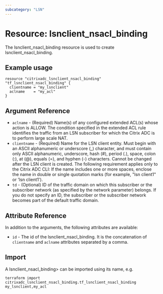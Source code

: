 ```yaml
---
subcategory: "LSN"
---
```


# Resource: lsnclient_nsacl_binding

The lsnclient_nsacl_binding resource is used to create lsnclient_nsacl_binding.


## Example usage

```hcl
resource "citrixadc_lsnclient_nsacl_binding" "tf_lsnclient_nsacl_binding" {
  clientname = "my_lsnclient"
  aclname    = "my_acl"
}

```


## Argument Reference

* `aclname` - (Required) Name(s) of any configured extended ACL(s) whose action is ALLOW. The condition specified in the extended ACL rule identifies the traffic from an LSN subscriber for which the Citrix ADC is to perform large scale NAT.
* `clientname` - (Required) Name for the LSN client entity. Must begin with an ASCII alphanumeric or underscore (_) character, and must contain only ASCII alphanumeric, underscore, hash (#), period (.), space, colon (:), at (@), equals (=), and hyphen (-) characters. Cannot be changed after the LSN client is created. The following requirement applies only to the Citrix ADC CLI: If the name includes one or more spaces, enclose the name in double or single quotation marks (for example, "lsn client1" or 'lsn client1').
* `td` - (Optional) ID of the traffic domain on which this subscriber or the subscriber network (as specified by the network parameter) belongs.  If you do not specify an ID, the subscriber or the subscriber network becomes part of the default traffic domain.


## Attribute Reference

In addition to the arguments, the following attributes are available:

* `id` - The id of the lsnclient_nsacl_binding. It is the concatenation of `clientname` and `aclname` attributes separated by a comma.


## Import

A lsnclient_nsacl_binding> can be imported using its name, e.g.

```shell
terraform import citrixadc_lsnclient_nsacl_binding.tf_lsnclient_nsacl_binding my_lsnclient,my_acl
```
